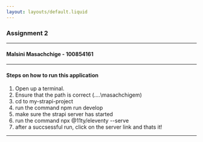 ```yaml
---
layout: layouts/default.liquid
---
```


### Assignment 2
---
#### Malsini Masachchige - 100854161
---

#### Steps on how to run this application
1. Open up a terminal.
2. Ensure that the path is correct (....\masachchigem)
3. cd to my-strapi-project
4. run the command npm run develop
5. make sure the strapi server has started
6. run the command npx @11ty/eleventy --serve
7. after a succsessful run, click on the server link and thats it!

---